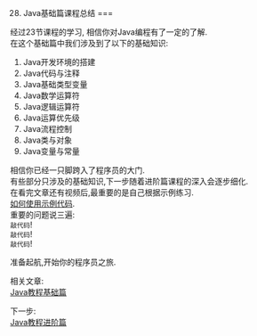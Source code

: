 28. Java基础篇课程总结
===

经过23节课程的学习, 相信你对Java编程有了一定的了解.   
在这个基础篇中我们涉及到了以下的基础知识:   

1. Java开发环境的搭建
2. Java代码与注释
3. Java基础类型变量
4. Java数学运算符
5. Java逻辑运算符
6. Java运算优先级
7. Java流程控制
8. Java类与对象
9. Java变量与常量

相信你已经一只脚跨入了程序员的大门.   
有些部分只涉及的基础知识,下一步随着进阶篇课程的深入会逐步细化.   
在看完文章还有视频后,最重要的是自己根据示例练习.   
[如何使用示例代码](dashidan.com).   
重要的问题说三遍:   
`敲代码`!   
`敲代码`!   
`敲代码`!   

准备起航,开始你的程序员之旅.   

相关文章:   
[Java教程基础篇](http://localhost/article/java/basic/index.html)   

下一步:   
[Java教程进阶篇](http://localhost/article/java/promote/index.html)   